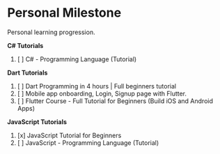 # Personal Milestone

Personal learning progression.

**C# Tutorials**

1. [ ] C# - Programming Language (Tutorial)

**Dart Tutorials**

1. [ ] Dart Programming in 4 hours | Full beginners tutorial
2. [ ] Mobile app onboarding, Login, Signup page with Flutter.
3. [ ] Flutter Course - Full Tutorial for Beginners (Build iOS and Android Apps)

**JavaScript Tutorials**

1. [x] JavaScript Tutorial for Beginners
2. [ ] JavaScript - Programming Language (Tutorial)
